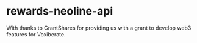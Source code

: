 # rewards-neoline-api
With thanks to GrantShares for providing us with a grant to develop web3 features for Voxiberate.
